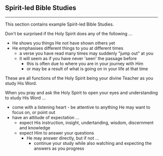 ## Spirit-led Bible Studies
___

This section contains example Spirit-led Bible Studies.  

Don't be surprised if the Holy Spirit does any of the following ...

- He shows you things He not have shown others yet  
- He emphasises different things to you at different times
    - a verse you have read many times may suddenly "jump out" at you
    - it will seem as if you have never 'seen' the passage before
        - this is often due to where you are in your journey with Him 
        - or may be a result of what is going on in your life at that time

These are all functions of the Holy Spirit being your divine Teacher as you study His Word. 

When you pray and ask the Holy Spirit to open your eyes and understanding to study His Word ...
- come with a listening heart - be attentive to anything He may want to focus on, or point out
- have an attitude of expectation ...
    - expect His instruction, insight, undertanding, wisdom, discernment and knowledge
    - expect Him to answer your questions
        - He may answer directly, but if not ...
            - continue your study while also watching and expecting the answers as you progress

 
 
